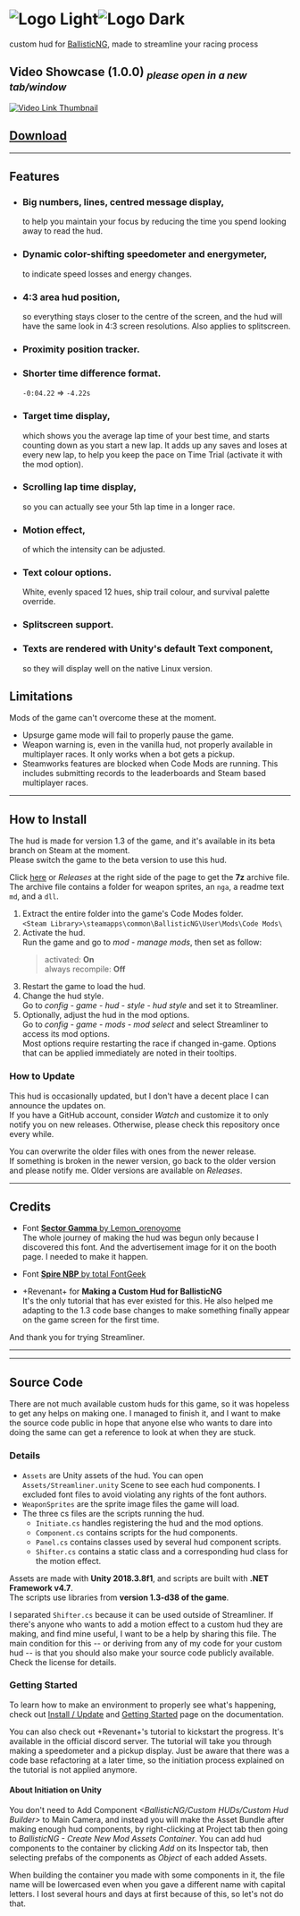 # ![Logo Light]![Logo Dark]

custom hud for [BallisticNG], made to streamline your racing process

## Video Showcase (1.0.0) *<sub>please open in a new tab/window</sub>*

[![Video Link Thumbnail]][Video Link]

## [Download][Download Link]

- - -

## Features

- ### Big numbers, lines, centred message display,
  to help you maintain your focus by reducing the time you spend looking away to read the hud.
- ### Dynamic color-shifting speedometer and energymeter,
  to indicate speed losses and energy changes.
- ### 4:3 area hud position,
  so everything stays closer to the centre of the screen, and the hud will have the same look in 4:3 screen resolutions. Also applies to splitscreen.
- ### Proximity position tracker.
- ### Shorter time difference format.
  `-0:04.22` => `-4.22s`
- ### Target time display,
  which shows you the average lap time of your best time, and starts counting down as you start a new lap. It adds up any saves and loses at every new lap, to help you keep the pace on Time Trial (activate it with the mod option).
- ### Scrolling lap time display,
  so you can actually see your 5th lap time in a longer race.
- ### Motion effect,
  of which the intensity can be adjusted.
- ### Text colour options.
  White, evenly spaced 12 hues, ship trail colour, and survival palette override.
- ### Splitscreen support.
- ### Texts are rendered with Unity's default Text component,
  so they will display well on the native Linux version.

## Limitations

Mods of the game can't overcome these at the moment.

- Upsurge game mode will fail to properly pause the game.
- Weapon warning is, even in the vanilla hud, not properly available in multiplayer races. It only works when a bot gets a pickup.
- Steamworks features are blocked when Code Mods are running. This includes submitting records to the leaderboards and Steam based multiplayer races.

- - -

## How to Install

The hud is made for version 1.3 of the game, and it's available in its beta branch on Steam at the moment.  
Please switch the game to the beta version to use this hud.

Click [here][Download Link] or *Releases* at the right side of the page to get the **7z** archive file.  
The archive file contains a folder for weapon sprites, an `nga`, a readme text `md`, and a `dll`.

1. Extract the entire folder into the game's Code Modes folder.  
    `<Steam Library>\steamapps\common\BallisticNG\User\Mods\Code Mods\`
2. Activate the hud.  
Run the game and go to *mod - manage mods*, then set as follow:
    > activated: **On**  
    > always recompile: **Off**
3. Restart the game to load the hud.
4. Change the hud style.  
Go to *config - game - hud - style - hud style* and set it to Streamliner.
5. Optionally, adjust the hud in the mod options.  
Go to *config - game - mods - mod select* and select Streamliner
to access its mod options.  
Most options require restarting the race if changed in-game.
Options that can be applied immediately are noted in their tooltips.

### How to Update

This hud is occasionally updated, but I don't have a decent place I can announce the updates on.  
If you have a GitHub account, consider *Watch* and customize it to only notify you on new releases. Otherwise, please check this repository once every while.

You can overwrite the older files with ones from the newer release.  
If something is broken in the newer version, go back to the older version and please notify me. Older versions are available on *Releases*.

- - -

## Credits

- Font [**Sector Gamma** by Lemon_orenoyome][Sector Gamma]  
  The whole journey of making the hud was begun only because I discovered this font. And the advertisement image for it on the booth page. I needed to make it happen.

- Font [**Spire NBP** by total FontGeek][Spire NBP]

- +Revenant+ for **Making a Custom Hud for BallisticNG**  
  It's the only tutorial that has ever existed for this. He also helped me adapting to the 1.3 code base changes to make something finally appear on the game screen for the first time.

And thank you for trying Streamliner.

- - -

- - -

## Source Code

There are not much available custom huds for this game, so it was hopeless to get any helps on making one. I managed to finish it, and I want to make the source code public in hope that anyone else who wants to dare into doing the same can get a reference to look at when they are stuck.

### Details

- `Assets` are Unity assets of the hud. You can open `Assets/Streamliner.unity` Scene to see each hud components. I excluded font files to avoid violating any rights of the font authors.
- `WeaponSprites` are the sprite image files the game will load.
- The three cs files are the scripts running the hud.
  - `Initiate.cs` handles registering the hud and the mod options.
  - `Component.cs` contains scripts for the hud components.
  - `Panel.cs` contains classes used by several hud component scripts.
  - `Shifter.cs` contains a static class and a corresponding hud class for the motion effect.

Assets are made with **Unity 2018.3.8f1**, and scripts are built with **.NET Framework v4.7**.  
The scripts use libraries from **version 1.3-d38 of the game**.

I separated `Shifter.cs` because it can be used outside of Streamliner. If there's anyone who wants to add a motion effect to a custom hud they are making, and find mine useful, I want to be a help by sharing this file. The main condition for this -- or deriving from any of my code for your custom hud -- is that you should also make your source code publicly available. Check the license for details.

### Getting Started

To learn how to make an environment to properly see what's happening, check out [Install / Update] and [Getting Started] page on the documentation.

You can also check out +Revenant+'s tutorial to kickstart the progress. It's available in the official discord server. The tutorial will take you through making a speedometer and a pickup display. Just be aware that there was a code base refactoring at a later time, so the initiation process explained on the tutorial is not applied anymore.

#### About Initiation on Unity

You don't need to Add Component *<BallisticNG/Custom HUDs/Custom Hud Builder>* to Main Camera, and instead you will make the Asset Bundle after making enough hud components, by right-clicking at Project tab then going to *BallisticNG - Create New Mod Assets Container*. You can add hud components to the container by clicking *Add* on its Inspector tab, then selecting prefabs of the components as *Object* of each added Assets.

When building the container you made with some components in it, the file name will be lowercased even when you gave a different name with capital letters. I lost several hours and days at first because of this, so let's not do that.



[BallisticNG]: https://neognosis.games/ballisticng/

[Logo Light]: https://user-images.githubusercontent.com/9097044/166197733-4496aa2b-60dd-41f1-9159-be6825104804.png#gh-dark-mode-only "Streamliner"
[Logo Dark]: https://user-images.githubusercontent.com/9097044/166199831-a0aa4715-c40e-4e87-bbde-23e2b8641dd0.png#gh-light-mode-only "Streamliner"
[Video Link]: https://youtu.be/Wec8Eni6N9M
[Video Link Thumbnail]: https://user-images.githubusercontent.com/9097044/166496210-d628d058-d590-4cb0-a42c-51d0ff7663db.png "Click to watch"
[Download Link]: ../../releases/latest

[Sector Gamma]: https://zipangcomplex.booth.pm/items/3307757
[Spire NBP]: https://sites.google.com/site/totalfontgeek/nbp-fonts/spire-nbp

[Install / Update]: https://ballisticng-documentation.readthedocs.io/en/latest/unity_tools/install_update.html
[Getting Started]: https://ballisticng-documentation.readthedocs.io/en/latest/code_mods/getting_started.html
